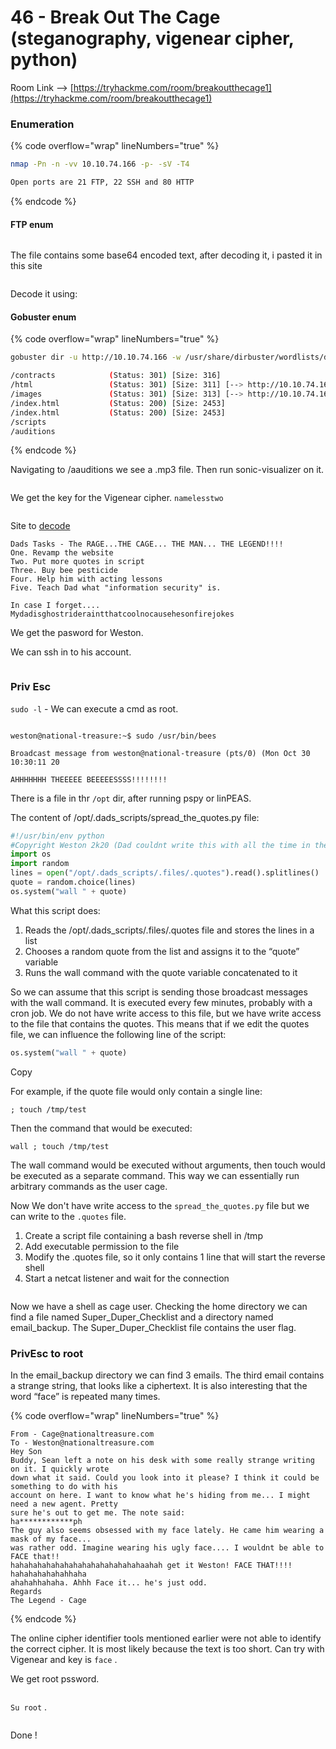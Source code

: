# 46 - Break Out The Cage (steganography, vigenear cipher, python)

Room Link --> [https://tryhackme.com/room/breakoutthecage1](https://tryhackme.com/room/breakoutthecage1)

### Enumeration

{% code overflow="wrap" lineNumbers="true" %}
```bash
nmap -Pn -n -vv 10.10.74.166 -p- -sV -T4

Open ports are 21 FTP, 22 SSH and 80 HTTP
```
{% endcode %}

#### FTP enum

<figure><img src=".gitbook/assets/image (1) (1) (1) (1) (1) (1) (1) (1) (1) (1) (1) (1) (1) (1) (1) (1).png" alt=""><figcaption></figcaption></figure>

The file contains some base64 encoded text, after decoding it, i pasted it in this site

<figure><img src=".gitbook/assets/image (1) (1) (1) (1) (1) (1) (1) (1) (1) (1) (1) (1) (1) (1) (1) (1) (1).png" alt=""><figcaption></figcaption></figure>

Decode it using:





#### Gobuster enum

{% code overflow="wrap" lineNumbers="true" %}
```bash
gobuster dir -u http://10.10.74.166 -w /usr/share/dirbuster/wordlists/directory-list-2.3-medium.txt -t 500 --no-error -b 404,404,500,403,502 -x txt,php,db,sql,html

/contracts            (Status: 301) [Size: 316] 
/html                 (Status: 301) [Size: 311] [--> http://10.10.74.166/html/]
/images               (Status: 301) [Size: 313] [--> http://10.10.74.166/images/]
/index.html           (Status: 200) [Size: 2453]
/index.html           (Status: 200) [Size: 2453]
/scripts
/auditions
```
{% endcode %}

Navigating to /aauditions we see a .mp3 file. Then run sonic-visualizer on it.

<figure><img src=".gitbook/assets/image (2) (1) (1) (1) (1) (1) (1) (1) (1) (1) (1) (1) (1) (1) (1).png" alt=""><figcaption></figcaption></figure>

We get the key for the Vigenear cipher. `namelesstwo`

<figure><img src=".gitbook/assets/image (3) (1) (1) (1) (1) (1) (1) (1) (1) (1) (1) (1) (1) (1) (1).png" alt=""><figcaption></figcaption></figure>

Site to [decode](https://www.boxentriq.com/code-breaking/vigenere-cipher)

```
Dads Tasks - The RAGE...THE CAGE... THE MAN... THE LEGEND!!!!
One. Revamp the website
Two. Put more quotes in script
Three. Buy bee pesticide
Four. Help him with acting lessons
Five. Teach Dad what "information security" is.

In case I forget.... Mydadisghostrideraintthatcoolnocausehesonfirejokes
```

We get the pasword for Weston.

We can ssh in to his account.

<figure><img src=".gitbook/assets/image (4) (1) (1) (1) (1) (1) (1) (1) (1) (1) (1) (1) (1) (1).png" alt=""><figcaption></figcaption></figure>

### Priv Esc

`sudo -l` -  We can execute a cmd as root.

<figure><img src=".gitbook/assets/image (5) (1) (1) (1) (1) (1) (1) (1) (1) (1) (1) (1) (1) (1).png" alt=""><figcaption></figcaption></figure>

```
weston@national-treasure:~$ sudo /usr/bin/bees
                                                                               
Broadcast message from weston@national-treasure (pts/0) (Mon Oct 30 10:30:11 20
                                                                               
AHHHHHHH THEEEEE BEEEEESSSS!!!!!!!!

```

There is a file in thr `/opt` dir, after running pspy or linPEAS.

The content of /opt/.dads\_scripts/spread\_the\_quotes.py file:

```python
#!/usr/bin/env python
#Copyright Weston 2k20 (Dad couldnt write this with all the time in the world!)
import os
import random
lines = open("/opt/.dads_scripts/.files/.quotes").read().splitlines()
quote = random.choice(lines)
os.system("wall " + quote)
```

What this script does:

1. Reads the /opt/.dads\_scripts/.files/.quotes file and stores the lines in a list
2. Chooses a random quote from the list and assigns it to the “quote” variable
3. Runs the wall command with the quote variable concatenated to it

So we can assume that this script is sending those broadcast messages with the wall command. It is executed every few minutes, probably with a cron job. We do not have write access to this file, but we have write access to the file that contains the quotes. This means that if we edit the quotes file, we can influence the following line of the script:

```python
os.system("wall " + quote)
```

Copy

For example, if the quote file would only contain a single line:

```
; touch /tmp/test
```

Then the command that would be executed:

```
wall ; touch /tmp/test
```

The wall command would be executed without arguments, then touch would be executed as a separate command. This way we can essentially run arbitrary commands as the user cage.

Now We don't have write access to the `spread_the_quotes.py` file but we can write to the `.quotes` file.

1. Create a script file containing a bash reverse shell in /tmp
2. Add executable permission to the file
3. Modify the .quotes file, so it only contains 1 line that will start the reverse shell
4. Start a netcat listener and wait for the connection

<figure><img src="https://narancsblog.com/wp-content/uploads/2021/11/thm-breakoutthecage1-06-reverse-shell-as-cage-1024x201.png" alt=""><figcaption></figcaption></figure>

Now we have a shell as cage user. Checking the home directory we can find a file named Super\_Duper\_Checklist and a directory named email\_backup. The Super\_Duper\_Checklist file contains the user flag.

### PrivEsc to root

In the email\_backup directory we can find 3 emails. The third email contains a strange string, that looks like a ciphertext. It is also interesting that the word “face” is repeated many times.

{% code overflow="wrap" lineNumbers="true" %}
```markup
From - Cage@nationaltreasure.com
To - Weston@nationaltreasure.com
Hey Son
Buddy, Sean left a note on his desk with some really strange writing on it. I quickly wrote
down what it said. Could you look into it please? I think it could be something to do with his
account on here. I want to know what he's hiding from me... I might need a new agent. Pretty
sure he's out to get me. The note said:
ha************ph
The guy also seems obsessed with my face lately. He came him wearing a mask of my face...
was rather odd. Imagine wearing his ugly face.... I wouldnt be able to FACE that!!
hahahahahahahahahahahahahahahaahah get it Weston! FACE THAT!!!! hahahahahahahhaha
ahahahhahaha. Ahhh Face it... he's just odd.
Regards
The Legend - Cage
```
{% endcode %}

The online cipher identifier tools mentioned earlier were not able to identify the correct cipher. It is most likely because the text is too short. Can try with Vigenear and key is `face` .

We get root pssword.

<figure><img src=".gitbook/assets/image (6) (1) (1) (1) (1) (1) (1) (1) (1) (1) (1) (1) (1) (1).png" alt=""><figcaption></figcaption></figure>

`Su root` .

<figure><img src=".gitbook/assets/image (7) (1) (1) (1) (1) (1) (1) (1) (1) (1) (1).png" alt=""><figcaption></figcaption></figure>

Done !

